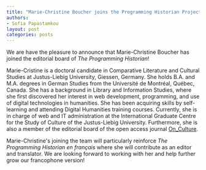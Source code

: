 ```yaml
---
title: "Marie-Christine Boucher joins the Programming Historian Project Team"
authors:
- Sofia Papastamkou
layout: post
categories: posts
---
```


We are have the pleasure to announce that Marie-Christine Boucher has joined the editorial board of *The Programming Historian*!

Marie-Cristine is a doctoral candidate in Comparative Literature and Cultural Studies at Justus-Liebig University, Giessen, Germany. She holds B.A. and M.A. degrees in German Studies from the Université de Montréal, Québec, Canada. She has a background in Library and Information Studies, where she first discovered her interest in web development, programming, and use of digital technologies in humanities. She has been acquiring skills by self-learning and attending Digital Humanities training courses. Currently, she is in charge of web and IT administration at the International Graduate Centre for the Study of Culture of the Justus-Liebig University. Furthermore, she is also a member of the editorial board of the open access journal [On_Culture](https://www.on-culture.org/). 

Marie-Christine's joining the team will particularly reinforce *The Programming Historian en français* where she will contribute as an editor and translator. We are looking forward to working with her and help further grow our francophone version!
